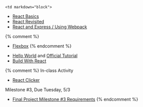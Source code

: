 	<td markdown="block">
* [React Basics](slides/26/react.html)
* [React Revisited](slides/26/react-webpack.html)
* [React and Express / Using Webpack](slides/27/react-webpack-continued.html)

{% comment %}
* [Flexbox](slides/24/flexbox.html)
{% endcomment %}
</td>
	<td markdown="block">

* [Hello World](https://facebook.github.io/react/docs/hello-world.html) and [Official Tutorial](https://facebook.github.io/react/tutorial/tutorial.html)
* [Build With React](http://buildwithreact.com/)
</td>
	<td markdown="block">
{% comment %}
In-class Activity

* [React Clicker](https://docs.google.com/a/nyu.edu/forms/d/1bDbEsO6ZTanAe1F0BIVzYQg4ECJsEBuLeXQztmwPvNw/viewform)

Milestone #3, Due Tuesday, 5/3

* [Final Project Milestone #3 Requirements](final-project.html#milestone3)
{% endcomment %}

</td>
